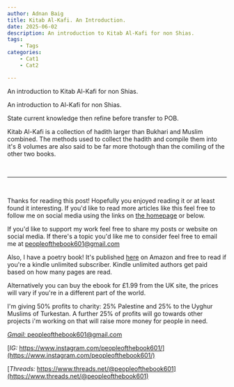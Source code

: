 ```yaml
---
author: Adnan Baig 
title: Kitab Al-Kafi. An Introduction.
date: 2025-06-02 
description: An introduction to Kitab Al-Kafi for non Shias.
tags: 
    - Tags
categories:
    - Cat1
    - Cat2

---
```


An introduction to Kitab Al-Kafi for non Shias.

<!--more-->


An introduction to Al-Kafi for non Shias.

State current knowledge then refine before transfer to POB.


Kitab Al-Kafi is a collection of hadith larger than Bukhari and Muslim combined. The methods used to collect the hadith and compile them into it's 8 volumes are also said to be far more thotough than the comiling of the other two books.





<br>

---

<br>

Thanks for reading this post! Hopefully you enjoyed reading it or at least found it interesting. If you'd like to read more articles like this feel free to follow me on social media using the links on [the homepage](https://peopleofthebook.co.uk) or below.

If you'd like to support my work feel free to share my posts or website on social media. If there's a topic you'd like me to consider feel free to email me at peopleofthebook601@gmail.com

Also, I have a poetry book! It's published [here](https://amzn.eu/d/3nzHMT6) on Amazon and free to read if you're a kindle unlimited subscriber. Kindle unlimited authors get paid based on how many pages are read.

Alternatively you can buy the ebook for £1.99 from the UK site, the prices will vary if you're in a different part of the world.

I'm giving 50% profits to charity: 25% Palestine and 25% to the Uyghur Muslims of Turkestan. A further 25% of profits will go towards other projects i'm working on that will raise more money for people in need.

[*Gmail:* peopleofthebook601@gmail.com](peopleofthebook601@gmail.com)

[*IG:* https://www.instagram.com/peopleofthebook601/](https://www.instagram.com/peopleofthebook601/)

[*Threads:* https://www.threads.net/@peopleofthebook601](https://www.threads.net/@peopleofthebook601)

